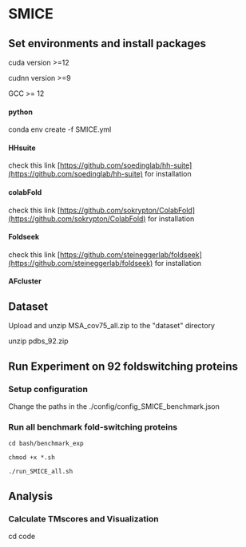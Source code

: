 # SMICE

## Set environments and install packages

cuda version >=12

cudnn version >=9

GCC >= 12

#### python
conda env create -f SMICE.yml

#### HHsuite
check this link [https://github.com/soedinglab/hh-suite](https://github.com/soedinglab/hh-suite) for installation

#### colabFold
check this link [https://github.com/sokrypton/ColabFold](https://github.com/sokrypton/ColabFold) for installation

#### Foldseek
check this link [https://github.com/steineggerlab/foldseek](https://github.com/steineggerlab/foldseek) for installation

#### AFcluster

## Dataset
Upload and unzip MSA_cov75_all.zip to the "dataset" directory

unzip pdbs_92.zip




## Run Experiment on 92 foldswitching proteins
### Setup configuration ###
Change the paths in the ./config/config_SMICE_benchmark.json

### Run all benchmark fold-switching proteins ###
`cd bash/benchmark_exp`

`chmod +x *.sh`

`./run_SMICE_all.sh`

## Analysis ##


### Calculate TMscores and Visualization
cd code

